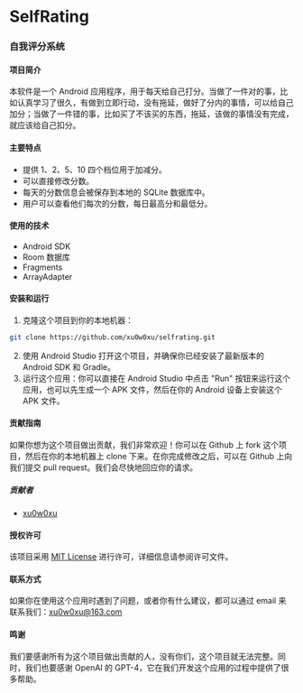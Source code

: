 # SelfRating

### 自我评分系统

#### 项目简介

本软件是一个 Android 应用程序，用于每天给自己打分。当做了一件对的事，比如认真学习了很久，有做到立即行动，没有拖延，做好了分内的事情，可以给自己加分；当做了一件错的事，比如买了不该买的东西，拖延，该做的事情没有完成，就应该给自己扣分。

#### 主要特点

* 提供 1、2、5、10 四个档位用于加减分。
* 可以直接修改分数。
* 每天的分数信息会被保存到本地的 SQLite 数据库中。
* 用户可以查看他们每次的分数，每日最高分和最低分。

#### 使用的技术
* Android SDK
* Room 数据库
* Fragments
* ArrayAdapter

#### 安装和运行
1. 克隆这个项目到你的本地机器：
```bash
git clone https://github.com/xu0w0xu/selfrating.git
```

2. 使用 Android Studio 打开这个项目，并确保你已经安装了最新版本的 Android SDK 和 Gradle。
3. 运行这个应用：你可以直接在 Android Studio 中点击 "Run" 按钮来运行这个应用，也可以先生成一个 APK 文件，然后在你的 Android 设备上安装这个 APK 文件。


#### 贡献指南
如果你想为这个项目做出贡献，我们非常欢迎！你可以在 Github 上 fork 这个项目，然后在你的本地机器上 clone 下来。在你完成修改之后，可以在 Github 上向我们提交 pull request。我们会尽快地回应你的请求。

##### 贡献者

* [xu0w0xu](https://github.com/xu0w0xu)  
  

#### 授权许可

该项目采用 [MIT License](https://opensource.org/licenses/MIT) 进行许可，详细信息请参阅许可文件。

#### 联系方式
如果你在使用这个应用时遇到了问题，或者你有什么建议，都可以通过 email 来联系我们：xu0w0xu@163.com

#### 鸣谢

我们要感谢所有为这个项目做出贡献的人，没有你们，这个项目就无法完整。同时，我们也要感谢 OpenAI 的 GPT-4，它在我们开发这个应用的过程中提供了很多帮助。